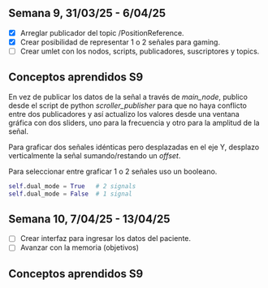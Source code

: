 ## Semana 9, 31/03/25 - 6/04/25

- [x] Arreglar publicador del topic /PositionReference.
- [x] Crear posibilidad de representar 1 o 2 señales para gaming.
- [ ] Crear umlet con los nodos, scripts, publicadores, suscriptores y topics.

## Conceptos aprendidos S9

En vez de publicar los datos de la señal a través de *main_node*, publico desde el script de python *scroller_publisher* para que no haya conflicto entre dos publicadores y así actualizo los valores desde una ventana gráfica con dos sliders, uno para la frecuencia y otro para la amplitud de la señal.



Para graficar dos señales idénticas pero desplazadas en el eje Y, desplazo verticalmente la señal sumando/restando un *offset*.



Para seleccionar entre graficar 1 o 2 señales uso un booleano.

```py
self.dual_mode = True   # 2 signals
self.dual_mode = False  # 1 signal
```

## Semana 10, 7/04/25 - 13/04/25

- [ ] Crear interfaz para ingresar los datos del paciente.
- [ ] Avanzar con la memoria (objetivos)

## Conceptos aprendidos S9
